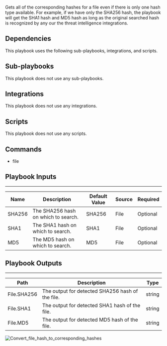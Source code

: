 Gets all of the corresponding hashes for a file even if there is only one hash type available.
For example, if we have only the SHA256 hash, the playbook will get the SHA1 hash and MD5 hash as long as the
original searched hash is recognized by any our the threat intelligence integrations.


## Dependencies
This playbook uses the following sub-playbooks, integrations, and scripts.

## Sub-playbooks
This playbook does not use any sub-playbooks.

## Integrations
This playbook does not use any integrations.

## Scripts
This playbook does not use any scripts.

## Commands
* file

## Playbook Inputs
---

| **Name** | **Description** | **Default Value** | **Source** | **Required** |
| --- | --- | --- | --- | --- |
| SHA256 | The SHA256 hash on which to search. | SHA256 | File | Optional |
| SHA1 | The SHA1 hash on which to search. | SHA1 | File | Optional |
| MD5 | The MD5 hash on which to search. | MD5 | File | Optional |

## Playbook Outputs
---

| **Path** | **Description** | **Type** |
| --- | --- | --- |
| File.SHA256 | The output for detected SHA256 hash of the file. | string |
| File.SHA1 | The output for detected SHA1 hash of the file. | string |
| File.MD5 | The output for detected MD5 hash of the file. | string |

![Convert_file_hash_to_corresponding_hashes](https://github.com/demisto/content/blob/77dfca704d8ac34940713c1737f89b07a5fc2b9d/images/playbooks/Convert_file_hash_to_corresponding_hashes.png)
